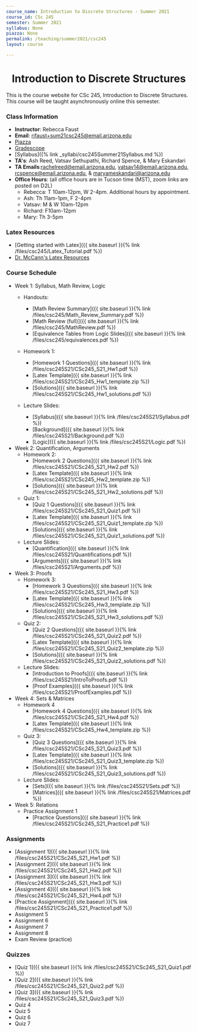```yaml
---
course_name: Introduction to Discrete Structures - Summer 2021
course_id: CSc 245
semester: Summer 2021
syllabus: None
piazza: None
permalink: /teaching/summer2021/csc245
layout: course

---
```


<div align="center"><h1>Introduction to Discrete Structures</h1>
</div>

This is the course website for CSc 245, Introduction to Discrete Structures. This course will be taught asynchronously online this semester.

### Class Information

+ **Instructor**: Rebecca Faust
+ **Email**: [rjfaust+sum21csc245@email.arizona.edu](mailto:rjfaust+sum21csc245@email.arizona.edu)
+ [Piazza](https://piazza.com/home/summer2021/csc245/home)
+ [Gradescope](https://www.gradescope.com/courses/266002)
+ [Syllabus]({% link _syllabi/csc245Summer21Syllabus.md %})
+ **TA's**:  Ash Reed, Vatsav Sethupathi, Richard Spence, & Mary Eskandari
+ **TA Emails**:[rachelreed@email.arizona.edu](mailto:rachelreed@email.arizona.edu), [vatsav14@email.arizona.edu](mailto:vatsav14@email.arizona.edu), [rcspence@email.arizona.edu](mailto:rcspence@email.arizona.edu),
& [maryameskandari@arizona.edu](maryameskandari@arizona.edu)
+ **Office Hours**: (all office hours are in Tucson time (MST), zoom links are posted on D2L)
  - Rebecca: T 10am-12pm, W 2-4pm. Additional hours by appointment.
  - Ash: Th 11am-1pm, F 2-4pm
  - Vatsav: M & W 10am-12pm
  - Richard: F10am-12pm
  - Mary: Th 3-5pm


### Latex Resources
+ [Getting started with Latex]({{ site.baseurl }}{% link /files/csc245/Latex_Tutorial.pdf %})
+ [Dr. McCann's Latex Resources](http://u.arizona.edu/~mccann/classes/latex.html)

### Course Schedule

+ Week 1: Syllabus, Math Review, Logic
  + Handouts:
    + [Math Review Summary]({{ site.baseurl }}{% link /files/csc245/Math_Review_Summary.pdf %})
    + [Math Review (full)]({{ site.baseurl }}{% link /files/csc245/MathReview.pdf %})
    + [Equivalence Tables from Logic Slides]({{ site.baseurl }}{% link /files/csc245/equivalences.pdf %})

  + Homework 1:
    + [Homework 1 Questions]({{ site.baseurl }}{% link /files/csc245S21/CSc245_S21_Hw1.pdf %})
    + [Latex Template]({{ site.baseurl }}{% link /files/csc245S21/CSc245_Hw1_template.zip %})
    + [Solutions]({{ site.baseurl }}{% link /files/csc245S21/CSc245_Hw1_solutions.pdf %})
  + Lecture Slides:
    + [Syllabus]({{ site.baseurl }}{% link /files/csc245S21/Syllabus.pdf %})
    + [Background]({{ site.baseurl }}{% link /files/csc245S21/Background.pdf %})
    + [Logic]({{ site.baseurl }}{% link /files/csc245S21/Logic.pdf %})
+ Week 2: Quantification, Arguments
    + Homework 2:
      + [Homework 2 Questions]({{ site.baseurl }}{% link /files/csc245S21/CSc245_S21_Hw2.pdf %})
      + [Latex Template]({{ site.baseurl }}{% link /files/csc245S21/CSc245_Hw2_template.zip %})
      + [Solutions]({{ site.baseurl }}{% link /files/csc245S21/CSc245_S21_Hw2_solutions.pdf %})
    + Quiz 1:
      + [Quiz 1 Questions]({{ site.baseurl }}{% link /files/csc245S21/CSc245_S21_Quiz1.pdf %})
      + [Latex Template]({{ site.baseurl }}{% link /files/csc245S21/CSc245_S21_Quiz1_template.zip %})
      + [Solutions]({{ site.baseurl }}{% link /files/csc245S21/CSc245_S21_Quiz1_solutions.pdf %})
    + Lecture Slides:
      + [Quantification]({{ site.baseurl }}{% link /files/csc245S21/Quantifications.pdf %})
      + [Arguments]({{ site.baseurl }}{% link /files/csc245S21/Arguments.pdf %})
+ Week 3: Proofs
  + Homework 3:
    + [Homework 3 Questions]({{ site.baseurl }}{% link /files/csc245S21/CSc245_S21_Hw3.pdf %})
    + [Latex Template]({{ site.baseurl }}{% link /files/csc245S21/CSc245_Hw3_template.zip %})
    + [Solutions]({{ site.baseurl }}{% link /files/csc245S21/CSc245_S21_Hw3_solutions.pdf %})
  + Quiz 2:
    + [Quiz 2 Questions]({{ site.baseurl }}{% link /files/csc245S21/CSc245_S21_Quiz2.pdf %})
    + [Latex Template]({{ site.baseurl }}{% link /files/csc245S21/CSc245_S21_Quiz2_template.zip %})
    + [Solutions]({{ site.baseurl }}{% link /files/csc245S21/CSc245_S21_Quiz2_solutions.pdf %})
  + Lecture Slides:
    + [Introduction to Proofs]({{ site.baseurl }}{% link /files/csc245S21/IntroToProofs.pdf %})
    + [Proof Examples]({{ site.baseurl }}{% link /files/csc245S21/ProofExamples.pdf %})
+ Week 4: Sets & Matrices
  + Homework 4
    + [Homework 4 Questions]({{ site.baseurl }}{% link /files/csc245S21/CSc245_S21_Hw4.pdf %})
    + [Latex Template]({{ site.baseurl }}{% link /files/csc245S21/CSc245_Hw4_template.zip %})
  + Quiz 3:
    + [Quiz 3 Questions]({{ site.baseurl }}{% link /files/csc245S21/CSc245_S21_Quiz3.pdf %})
    + [Latex Template]({{ site.baseurl }}{% link /files/csc245S21/CSc245_S21_Quiz3_template.zip %})
    + [Solutions]({{ site.baseurl }}{% link /files/csc245S21/CSc245_S21_Quiz3_solutions.pdf %})
  + Lecture Slides:
    + [Sets]({{ site.baseurl }}{% link /files/csc245S21/Sets.pdf %})
    + [Matrices]({{ site.baseurl }}{% link /files/csc245S21/Matrices.pdf %})
+ Week 5: Relations
  + Practice Assignment 1
    + [Practice Questions]({{ site.baseurl }}{% link /files/csc245S21/CSc245_S21_Practice1.pdf %})


### Assignments

+ [Assignment 1]({{ site.baseurl }}{% link /files/csc245S21/CSc245_S21_Hw1.pdf %})
+ [Assignment 2]({{ site.baseurl }}{% link /files/csc245S21/CSc245_S21_Hw2.pdf %})
+ [Assignment 3]({{ site.baseurl }}{% link /files/csc245S21/CSc245_S21_Hw3.pdf %})
+ [Assignment 4]({{ site.baseurl }}{% link /files/csc245S21/CSc245_S21_Hw4.pdf %})
+ [Practice Assignment]({{ site.baseurl }}{% link /files/csc245S21/CSc245_S21_Practice1.pdf %})
+ Assignment 5
+ Assignment 6
+ Assignment 7
+ Assignment 8
+ Exam Review (practice)

### Quizzes
+ [Quiz 1]({{ site.baseurl }}{% link /files/csc245S21/CSc245_S21_Quiz1.pdf %})
+ [Quiz 2]({{ site.baseurl }}{% link /files/csc245S21/CSc245_S21_Quiz2.pdf %})
+ [Quiz 3]({{ site.baseurl }}{% link /files/csc245S21/CSc245_S21_Quiz3.pdf %})
+ Quiz 4
+ Quiz 5
+ Quiz 6
+ Quiz 7
